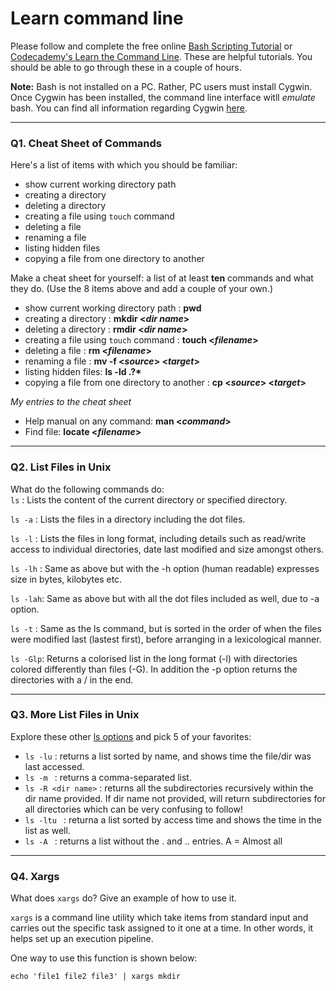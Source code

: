 # Learn command line

Please follow and complete the free online [Bash Scripting Tutorial](https://ryanstutorials.net/bash-scripting-tutorial/) or [Codecademy's Learn the Command Line](https://www.codecademy.com/learn/learn-the-command-line). These are helpful tutorials. You should be able to go through these in a couple of hours.

**Note:** Bash is not installed on a PC. Rather, PC users must install Cygwin. Once Cygwin has been installed, the command line interface witll _emulate_ bash. You can find all information regarding Cygwin [here](https://www.cygwin.com/).

---

### Q1.  Cheat Sheet of Commands  

Here's a list of items with which you should be familiar:  
* show current working directory path
* creating a directory
* deleting a directory
* creating a file using `touch` command
* deleting a file
* renaming a file
* listing hidden files
* copying a file from one directory to another

Make a cheat sheet for yourself: a list of at least **ten** commands and what they do.  (Use the 8 items above and add a couple of your own.)  

* show current working directory path : **pwd**
* creating a directory : **mkdir <_dir name_>**
* deleting a directory : **rmdir <_dir name_>**
* creating a file using `touch` command : **touch <_filename_>**
* deleting a file : **rm <_filename_>**
* renaming a file : **mv -f <_source_> <_target_>**
* listing hidden files: __ls -ld .?*__
* copying a file from one directory to another : **cp <_source_> <_target_>**

_My entries to the cheat sheet_

* Help manual on any command: **man <_command_>**
* Find file: **locate <_filename_>**
---

### Q2.  List Files in Unix   

What do the following commands do:  
`ls`     : Lists the content of the current directory or specified directory.

`ls -a`  : Lists the files in a directory including the dot files. 

`ls -l`  : Lists the files in long format, including details such as read/write access to individual directories, date last modified and size amongst others.

`ls -lh` : Same as above but with the -h option (human readable) expresses size in bytes, kilobytes etc. 

`ls -lah`: Same as above but with all the dot files included as well, due to -a option.

`ls -t`  : Same as the ls command, but is sorted in the order of when the files were modified last (lastest first), before arranging in a lexicological manner.

`ls -Glp`: Returns a colorised list in the long format (-l) with directories colored differently than files (-G). In addition the -p option returns the directories with a / in the end. 


---

### Q3.  More List Files in Unix  

Explore these other [ls options](http://www.techonthenet.com/unix/basic/ls.php) and pick 5 of your favorites:

* `ls -lu` : returns a list sorted by name, and shows time the file/dir was last accessed.
* `ls -m ` : returns a comma-separated list.
* `ls -R <dir name>` : returns all the subdirectories recursively within the dir name provided. If dir name not provided, will return subdirectories for all directories which can be very confusing to follow!
* `ls -ltu ` : returna a list sorted by access time and shows the time in the list as well.
* `ls -A ` : returns a list without the . and .. entries. A = Almost all


---

### Q4.  Xargs   

What does `xargs` do? Give an example of how to use it.

`xargs` is a command line utility which take items from standard input and carries out the specific task assigned to it one at a time. In other words, it helps set up an execution pipeline.

One way to use this function is shown below: 

```
echo 'file1 file2 file3' | xargs mkdir
```


 

